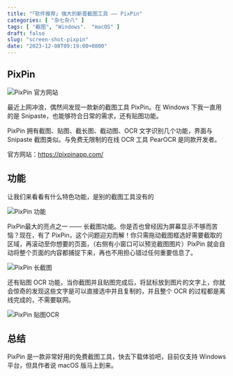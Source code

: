 ```yaml
---
title: "｢软件推荐｣ 强大的新晋截图工具 —— PixPin"
categories: [ "杂七杂八" ]
tags: [ "截图", "Windows"， "macOS" ]
draft: false
slug: "screen-shot-pixpin"
date: "2023-12-08T09:19:00+0800"
---
```


## PixPin

![PixPin 官方网站](https://cdn.taurusxin.com/hugo/2023/12/08/offcial-site.png)

最近上网冲浪，偶然间发现一款新的截图工具 PixPin。在 Windows 下我一直用的是 Snipaste，也能够符合日常的需求，还有贴图功能。

PixPin 拥有截图、贴图、截长图、截动图、OCR 文字识别几个功能，界面与 Snipaste 截图类似。与免费无限制的在线 OCR 工具 PearOCR 是同款开发者。

官方网站：<https://pixpinapp.com/>

## 功能

让我们来看看有什么特色功能，是别的截图工具没有的

![PixPin 功能](https://cdn.taurusxin.com/hugo/2023/12/08/pixpin-functions.png)

PixPin最大的亮点之一 —— 长截图功能。你是否也曾经因为屏幕显示不够而苦恼？现在，有了 PixPin，这个问题迎刃而解！你只需拖动截图框选好需要截取的区域，再滚动至你想要的页面，（右侧有小窗口可以预览截图图片）PixPin 就会自动将整个页面的内容都捕捉下来，再也不用担心错过任何重要信息了。

![PixPin 长截图](https://cdn.taurusxin.com/hugo/2023/12/08/long-screen-shot.gif)

还有贴图 OCR 功能，当你截图并且贴图完成后，将鼠标放到图片的文字上，你就会惊奇的发现这些文字是可以直接选中并且复制的，并且整个 OCR 的过程都是离线完成的，不需要联网。

![PixPin 贴图OCR](https://cdn.taurusxin.com/hugo/2023/12/08/screen-shot-ocr.gif)

## 总结

PixPin 是一款非常好用的免费截图工具，快去下载体验吧，目前仅支持 Windows 平台，但具作者说 macOS 版马上到来。
